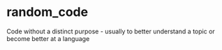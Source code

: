 # random_code
Code without a distinct purpose - usually to better understand a topic or become better at a language
